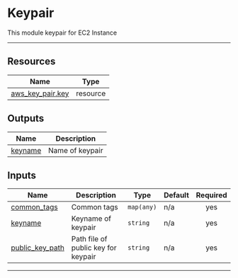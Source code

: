 # Keypair

This module keypair for EC2 Instance

---

## Resources

| Name                                                                                                     | Type     |
| -------------------------------------------------------------------------------------------------------- | -------- |
| [aws_key_pair.key](https://registry.terraform.io/providers/hashicorp/aws/latest/docs/resources/key_pair) | resource |

## Outputs

| Name                                                     | Description     |
| -------------------------------------------------------- | --------------- |
| <a name="output_keyname"></a> [keyname](#output_keyname) | Name of keypair |

## Inputs

| Name                                                                           | Description                         | Type       | Default | Required |
| ------------------------------------------------------------------------------ | ----------------------------------- | ---------- | ------- | :------: |
| <a name="input_common_tags"></a> [common_tags](#input_common_tags)             | Common tags                         | `map(any)` | n/a     |   yes    |
| <a name="input_keyname"></a> [keyname](#input_keyname)                         | Keyname of keypair                  | `string`   | n/a     |   yes    |
| <a name="input_public_key_path"></a> [public_key_path](#input_public_key_path) | Path file of public key for keypair | `string`   | n/a     |   yes    |

---
